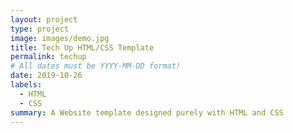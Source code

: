 ```yaml
---
layout: project
type: project
image: images/demo.jpg
title: Tech Up HTML/CSS Template
permalink: techup
# All dates must be YYYY-MM-DD format!
date: 2019-10-26
labels:
  - HTML
  - CSS
summary: A Website template designed purely with HTML and CSS
---
```

